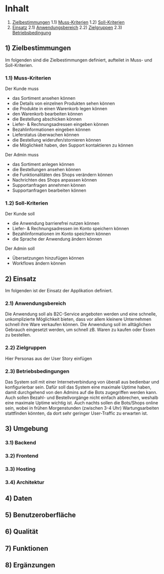 # Inhalt

1) [Zielbestimmungen](#ziel)
  1.1) [Muss-Kriterien](#muss)
  1.2) [Soll-Kriterien](#soll)
2) [Einsatz](#einsatz)
  2.1) [Anwendungsbereich](#anwendung)
  2.2) [Zielgruppen](#zielgruppen)
  2.3) [Betriebsbedingung](#betriebsbedingung)
  
<a name="ziel"></a>
## 1) Zielbestimmungen

Im folgenden sind die Zielbestimmungen definiert, aufteilet in Muss- und Soll-Kriterien.

<a name="muss"></a>
### 1.1) Muss-Kriterien

Der Kunde muss
- das Sortiment ansehen können
- die Details von einzelnen Produkten sehen können
- die Produkte in einen Warenkorb legen können
- den Warenkorb bearbeiten können
- die Bestellung abschicken können
- Liefer- & Rechnungsadressen eingeben können
- Bezahlinformationen eingeben können
- Lieferstatus überwachen können
- die Bestellung widerufen/stornieren können
- die Möglichkeit haben, den Support kontaktieren zu können

Der Admin muss
- das Sortiment anlegen können
- die Bestellungen ansehen können
- die Funktionalitäten des Shops verändern können
- Nachrichten des Shops anpassen können
- Supportanfragen annehmen können
- Supportanfragen bearbeiten können

<a name="soll"></a>
### 1.2) Soll-Kriterien

Der Kunde soll
- die Anwendung barrierefrei nutzen können
- Liefer- & Rechnungsadressen im Konto speichern können
- Bezahlinformationen im Konto speichern können
- die Sprache der Anwendung ändern können

Der Admin soll
- Übersetzungen hinzufügen können
- Workflows ändern können

<a name="einsatz"></a>
## 2) Einsatz

Im folgenden ist der Einsatz der Applikation definiert.

<a name="anwendung"></a>
### 2.1) Anwendungsbereich

Die Anwendung soll als B2C-Service angeboten werden und eine schnelle, unkomplizierte Möglichkeit bieten, dass vor allem kleinere Unternehmen schnell ihre Ware verkaufen können. Die Anwendung soll im alltäglichen Gebrauch eingesetzt werden, um schnell zB. Waren zu kaufen oder Essen zu bestellen.

<a name="zielgruppen"></a>
### 2.2) Zielgruppen

Hier Personas aus der User Story einfügen

<a name="betriebsbedingungen"></a>
### 2.3) Betriebsbedingungen

Das System soll mit einer Internetverbindung von überall aus bedienbar und konfigurierbar sein. Dafür soll das System eine maximale Uptime haben, damit durchgehend von den Admins auf die Bots zugegriffen werden kann. Auch sollen Bezahl- und Bestellvorgänge nicht einfach abbrechen, weshalb eine maximale Uptime wichtig ist. Auch nachts sollen die Bots/Shops online sein, wobei in frühen Morgenstunden (zwischen 3-4 Uhr) Wartungsarbeiten stattfinden könnten, da dort sehr geringer User-Traffic zu erwarten ist.

<a name="umgebung"></a>
## 3) Umgebung

<a name="backend"></a>
### 3.1) Backend

<a name="frontend"></a>
### 3.2) Frontend

<a name="hosting"></a>
### 3.3) Hosting

<a name="architektur"></a>
### 3.4) Architektur

<a name="daten"></a>
## 4) Daten

<a name="ui"></a>
## 5) Benutzeroberfläche

<a name="qualität"></a>
## 6) Qualität

<a name="funktionen"></a>
## 7) Funktionen

<a name="ergänzungen"></a>
## 8) Ergänzungen

